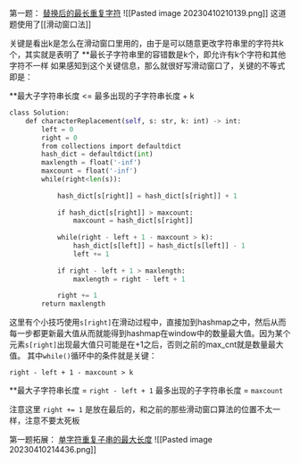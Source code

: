 第一题：
[替换后的最长重复字符](https://leetcode.cn/problems/longest-repeating-character-replacement/)
![[Pasted image 20230410210139.png]]
这道题使用了[[滑动窗口法]]

关键是看出k是怎么在滑动窗口里用的，由于是可以随意更改字符串里的字符共k个，其实就是表明了 **最长子字符串里的容错数是k个，即允许有k个字符和其他字符不一样 
如果感知到这个关键信息，那么就很好写滑动窗口了，关键的不等式即是：

**最大子字符串长度 <= 最多出现的子字符串长度 + k

```python
class Solution:
    def characterReplacement(self, s: str, k: int) -> int:
        left = 0
        right = 0
        from collections import defaultdict
        hash_dict = defaultdict(int)
        maxlength = float('-inf')
        maxcount = float('-inf')
        while(right<len(s)):
        
            hash_dict[s[right]] = hash_dict[s[right]] + 1
            
            if hash_dict[s[right]] > maxcount:
                maxcount = hash_dict[s[right]]
                
            while(right - left + 1 - maxcount > k):
                hash_dict[s[left]] = hash_dict[s[left]] - 1
                left += 1
                
            if right - left + 1 > maxlength:
                maxlength = right - left + 1
                
            right += 1
        return maxlength
```

这里有个小技巧使用`s[right]`在滑动过程中，直接加到hashmap之中，然后从而每一步都更新最大值从而就能得到hashmap在window中的数量最大值。因为某个元素`s[right]`出现最大值只可能是在+1之后，否则之前的max_cnt就是数量最大值。
其中`while()`循环中的条件就是关键：

`right - left + 1 - maxcount > k`

**最大子字符串长度 = `right - left + 1`
最多出现的子字符串长度 = `maxcount`

注意这里 `right += 1` 是放在最后的，和之前的那些滑动窗口算法的位置不太一样，注意不要太死板

第一题拓展：
[单字符重复子串的最大长度](https://leetcode.cn/problems/swap-for-longest-repeated-character-substring/)
![[Pasted image 20230410214436.png]]
